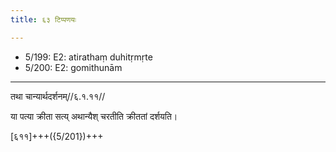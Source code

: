 ```yaml
---
title: ६३ टिप्पणयः

---
```

- 5/199: E2: atirathaṃ duhitṛmṛte
- 5/200: E2: gomithunām

____________________________________________


तथा चान्यार्थदर्शनम्//६.१.११//

या पत्या क्रीता सत्य् अथान्यैश् चरतीति क्रीततां दर्शयति।

[६११]+++({5/201})+++
